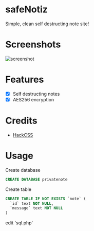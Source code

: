 # safeNotiz

Simple, clean self destructing note site!

# Screenshots

![screenshot](https://image.noelshack.com/fichiers/2019/37/1/1568046466-privatenote.png)

# Features

- [x] Self destructing notes
- [x] AES256 encryption

# Credits

- [HackCSS](https://hackcss.egoist.moe)

# Usage

Create database

```SQL
CREATE DATABASE privatenote
```
Create table
```SQL
CREATE TABLE IF NOT EXISTS `note` (
  `id` text NOT NULL,
  `message` text NOT NULL
) 
```

edit 'sql.php'
